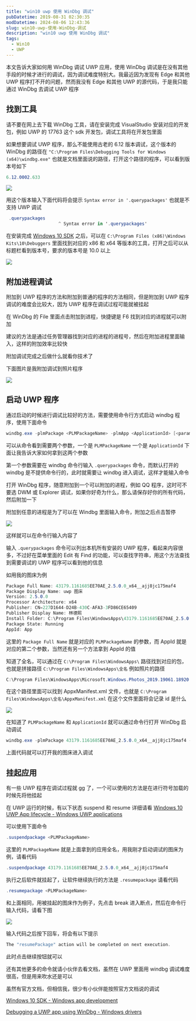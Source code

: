 ```yaml
---
title: "win10 uwp 使用 WinDbg 调试"
pubDatetime: 2019-08-31 02:30:35
modDatetime: 2024-08-06 12:43:36
slug: win10-uwp-使用-WinDbg-调试
description: "win10 uwp 使用 WinDbg 调试"
tags:
  - Win10
  - UWP
---
```





本文告诉大家如何用 WinDbg 调试 UWP 应用，使用 WinDbg 调试是在没有其他手段的时候才进行的调试，因为调试难度特别大。我最近因为发现有 Edge 和其他 UWP 程序打不开的问题，然而我没有 Edge 和其他 UWP 的源代码，于是我只能通过 WinDbg 去调试 UWP 程序

<!--more-->


<!-- CreateTime:2019/8/31 10:30:35 -->

<!-- csdn -->

## 找到工具

请不要在网上去下载 WinDbg 工具，请在安装完成 VisualStudio 安装对应的开发包，例如 UWP 的 17763 这个 sdk 开发包，调试工具将在开发包里面

如果想要调试 UWP 程序，那么不能使用古老的 6.12 版本调试，这个版本的 WinDbg 的路径在 `"C:\Program Files\Debugging Tools for Windows (x64)\windbg.exe"` 也就是文档里面说的路径，打开这个路径的程序，可以看到版本号如下

```csharp
6.12.0002.633
```

<!-- ![](images/img-win10 uwp 使用 WinDbg 调试0.png) -->

![](images/img-modify-6513790eda28bd8a8ea10f03dba4c5e2.png)

用这个版本输入下面代码将会提示 `Syntax error in '.querypackages'` 也就是不支持 UWP 调试

```csharp
 .querypackages
                    ^ Syntax error in '.querypackages'
```

在安装完成 [Windows 10 SDK](https://developer.microsoft.com/en-us/windows/downloads/windows-10-sdk ) 之后，可以在 `C:\Program Files (x86)\Windows Kits\10\Debuggers` 里面找到对应的 x86 和 x64 等版本的工具，打开之后可以从标题栏看到版本号，要求的版本号是 10.0 以上

<!-- ![](images/img-win10 uwp 使用 WinDbg 调试1.png) -->

![](images/img-modify-89ef63b2dbe61247639e16ca013b6879.png)

## 附加进程调试

附加到 UWP 程序的方法和附加到普通的程序的方法相同，但是附加到 UWP 程序调试的难度会比较大，因为 UWP 程序在调试过程可能就被挂起

在 WinDbg 的 File 里面点击附加到进程，快捷键是 F6 找到对应的进程就可以附加

建议的方法是通过任务管理器找到对应的进程的进程号，然后在附加进程里面输入，这样的附加效率比较快

附加调试完成之后做什么就看你技术了

下面图片是我附加调试到照片程序

<!-- ![](images/img-win10 uwp 使用 WinDbg 调试2.png) -->

![](images/img-n8X1DvSeR4cxP9T.jpg)

## 启动 UWP 程序

通过启动的时候进行调试比较好的方法，需要使用命令行方式启动 windbg 程序，使用下面命令

```csharp
windbg.exe -plmPackage <PLMPackageName> -plmApp <ApplicationId> [<parameters>]
```

可以从命令看到需要两个参数，一个是 `PLMPackageName` 一个是 `ApplicationId` 下面让我告诉大家如何拿到这两个参数

第一个参数需要在 windbg 命令行输入 `.querypackages` 命令，而默认打开的 windbg 是不提供命令行的，此时就需要让 windbg 进入调试，这样才能输入命令

打开 WinDbg 程序，随意附加到一个可以附加的进程，例如 QQ 程序，这时可不要选 DWM 或 Explorer 调试，如果你好奇为什么，那么请保存好你的所有代码，然后附加一下

附加到任意的进程是为了可以在 Windbg 里面输入命令，附加之后点击暂停

<!-- ![](images/img-win10 uwp 使用 WinDbg 调试3.png) -->

![](images/img-MqXUiR42CcxgJHj.jpg)

这样就可以在命令行输入内容了

输入 `.querypackages` 命令可以列出本机所有安装的 UWP 程序，看起来内容很多，不过好在菜单里面的 Edit 有 Find 的功能，可以查找字符串，用这个方法查找到需要调试的 UWP 程序可以看到他的信息

如用我的图床为例

```csharp
Package Full Name: 43179.1161685EE70AE_2.5.0.0_x64__ajj8jc175maf4
Package Display Name: uwp 图床
Version: 2.5.0.0
Processor Architecture: x64
Publisher: CN=227D1644-D24B-430C-AFA3-3FD86CE65409
Publisher Display Name: 林德熙
Install Folder: C:\Program Files\WindowsApps\43179.1161685EE70AE_2.5.0.0_x64__ajj8jc175maf4
Package State: Running
AppId: App

```

这里的 `Package Full Name` 就是对应的 `PLMPackageName` 的参数，而 AppId 就是对应的第二个参数，当然还有另一个方法拿到 AppId 的值

知道了全名，可以通过在 `C:\Program Files\WindowsApps\` 路径找到对应的包，也就是拼接路径 `C:\Program Files\WindowsApps\全名` 例如照片的路径

```csharp
C:\Program Files\WindowsApps\Microsoft.Windows.Photos_2019.19061.18920.0_x64__8wekyb3d8bbwe
```

在这个路径里面可以找到 AppxManifest.xml 文件，也就是 `C:\Program Files\WindowsApps\全名\AppxManifest.xml` 在这个文件里面将会记录 id 是什么

<!-- ![](images/img-win10 uwp 使用 WinDbg 调试4.png) -->

![](images/img-s1xWOzK8RTNSaoM.jpg)

在知道了 `PLMPackageName` 和 `ApplicationId` 就可以通过命令行打开 WinDbg 启动调试

```csharp
windbg.exe -plmPackage 43179.1161685EE70AE_2.5.0.0_x64__ajj8jc175maf4 -plmApp App 
```

上面代码就可以打开我的图床进入调试

## 挂起应用

有一些 UWP 程序在调试过程就 gg 了，一个可以使用的方法是在进行符号加载的时候先将他挂起

在 UWP 运行的时候，有以下状态 suspend 和 resume 详细请看 [Windows 10 UWP App lifecycle - Windows UWP applications](https://docs.microsoft.com/en-us/windows/uwp/launch-resume/app-lifecycle )

可以使用下面命令

```csharp
.suspendpackage <PLMPackageName> 
```

这里的 `PLMPackageName` 就是上面拿到的应用全名，用我刚才启动调试的图床为例，请看代码

```csharp
.suspendpackage 43179.1161685EE70AE_2.5.0.0_x64__ajj8jc175maf4
```

执行之后软件就挂起了，让软件继续执行的方法是 `.resumepackage` 请看代码

```csharp
.resumepackage <PLMPackageName> 
```

和上面相同，用被挂起的图床作为例子，先点击 break 进入断点，然后在命令行输入代码，请看下图

<!-- ![](images/img-win10 uwp 使用 WinDbg 调试5.png) -->

![](images/img-ms2ewvZu8Y3JCzO.jpg)

输入代码之后按下回车，将会有以下提示

```csharp
The "resumePackage" action will be completed on next execution.
```

此时点击继续按钮就可以

还有其他更多的命令就请小伙伴去看文档，虽然在 UWP 里面用 windbg 调试难度很高，但是用来吹水还是可以

虽然有官方文档，但相信我，很少有小伙伴能按照官方文档说的调试

[Windows 10 SDK - Windows app development](https://developer.microsoft.com/en-us/windows/downloads/windows-10-sdk )

[Debugging a UWP app using WinDbg - Windows drivers](https://docs.microsoft.com/en-us/windows-hardware/drivers/debugger/debugging-a-uwp-app-using-windbg?wt.mc_id=MVP )

